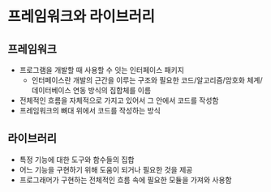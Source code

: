 # 프레임워크와 라이브러리

## 프레임워크

- 프로그램을 개발할 때 사용할 수 잇는 인터페이스 패키지
  - 인터페이스란 개발의 근간을 이루는 구조와 필요한 코드/알고리즘/암호화 체계/데이터베이스 연동 방식의 집합체를 이름
- 전체적인 흐름을 자체적으로 가지고 있어서 그 안에서 코드를 작성함
- 프레임워크의 뼈대 위에서 코드를 작성하는 방식



## 라이브러리

- 특정 기능에 대한 도구와 함수들의 집합
- 어느 기능을 구현하기 위해 도움이 되거나 필요한 것을 제공
- 프로그래머가 구현하는 전체적인 흐름 속에 필요한 모듈을 가져와 사용함

